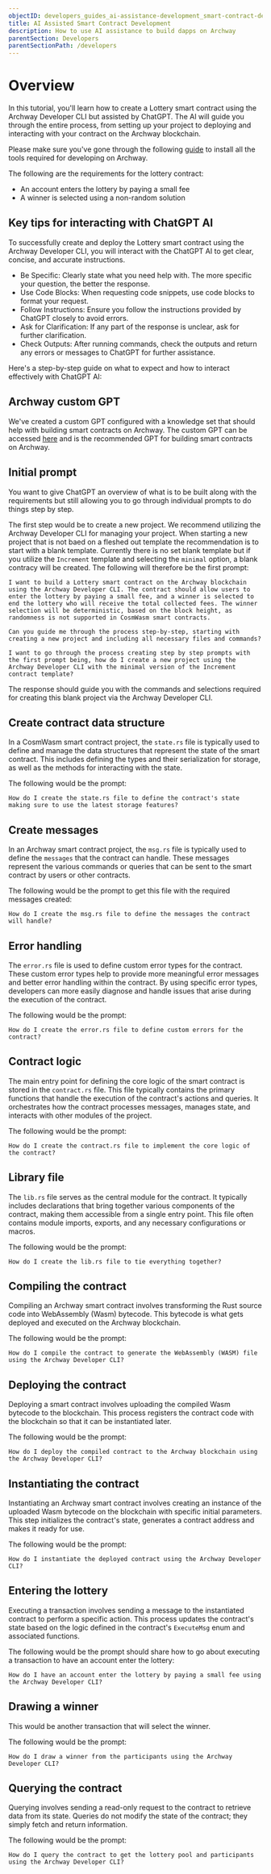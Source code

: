 ```yaml
---
objectID: developers_guides_ai-assistance-development_smart-contract-development-ai-assisted
title: AI Assisted Smart Contract Development
description: How to use AI assistance to build dapps on Archway
parentSection: Developers
parentSectionPath: /developers
---
```


# Overview

In this tutorial, you'll learn how to create a Lottery smart contract using the Archway Developer CLI but assisted by ChatGPT. The AI will guide you through the entire process, from setting up your project to deploying and interacting with your contract on the Archway blockchain.

Please make sure you've gone through the following [guide](/developers/getting-started/install) to install all the tools required for developing on Archway.

The following are the requirements for the lottery contract:

- An account enters the lottery by paying a small fee
- A winner is selected using a non-random solution

## Key tips for interacting with ChatGPT AI

To successfully create and deploy the Lottery smart contract using the Archway Developer CLI, you will interact with the ChatGPT AI to get clear, concise, and accurate instructions.

- Be Specific: Clearly state what you need help with. The more specific your question, the better the response.
- Use Code Blocks: When requesting code snippets, use code blocks to format your request.
- Follow Instructions: Ensure you follow the instructions provided by ChatGPT closely to avoid errors.
- Ask for Clarification: If any part of the response is unclear, ask for further clarification.
- Check Outputs: After running commands, check the outputs and return any errors or messages to ChatGPT for further assistance.

Here's a step-by-step guide on what to expect and how to interact effectively with ChatGPT AI:


## Archway custom GPT

We've created a custom GPT configured with a knowledge set that should help with building smart contracts on Archway. The custom GPT can be accessed [here](https://chatgpt.com/g/g-g9aIUiOOS-archway-smart-contract-engineer) and is the recommended GPT for building smart contracts on Archway.

## Initial prompt

You want to give ChatGPT an overview of what is to be built along with the requirements but still allowing you to go through individual prompts to do things step by step. 

The first step would be to create a new project. We recommend utilizing the Archway Developer CLI for managing your project. When starting a new project that is not baed on a fleshed out template the recommendation is to start with a blank template. Currently there is no set blank template but if you utilize the `Increment` template and selecting the `minimal` option, a blank contracy will be created. The following will therefore be the first prompt:

```
I want to build a Lottery smart contract on the Archway blockchain using the Archway Developer CLI. The contract should allow users to enter the lottery by paying a small fee, and a winner is selected to end the lottery who will receive the total collected fees. The winner selection will be deterministic, based on the block height, as randomness is not supported in CosmWasm smart contracts.

Can you guide me through the process step-by-step, starting with creating a new project and including all necessary files and commands?

I want to go through the process creating step by step prompts with the first prompt being, how do I create a new project using the Archway Developer CLI with the minimal version of the Increment contract template?
```

The response should guide you with the commands and selections required for creating this blank project via the Archway Developer CLI.

## Create contract data structure

In a CosmWasm smart contract project, the `state.rs` file is typically used to define and manage the data structures that represent the state of the smart contract. This includes defining the types and their serialization for storage, as well as the methods for interacting with the state.

The following would be the prompt:

```
How do I create the state.rs file to define the contract's state making sure to use the latest storage features?
```

## Create messages

In an Archway smart contract project, the `msg.rs` file is typically used to define the `messages` that the contract can handle. These messages represent the various commands or queries that can be sent to the smart contract by users or other contracts.

The following would be the prompt to get this file with the required messages created:

```
How do I create the msg.rs file to define the messages the contract will handle?
```

## Error handling

The `error.rs` file is used to define custom error types for the contract. These custom error types help to provide more meaningful error messages and better error handling within the contract. By using specific error types, developers can more easily diagnose and handle issues that arise during the execution of the contract.

The following would be the prompt:

```
How do I create the error.rs file to define custom errors for the contract?
```

## Contract logic

The main entry point for defining the core logic of the smart contract is stored in the `contract.rs` file. This file typically contains the primary functions that handle the execution of the contract's actions and queries. It orchestrates how the contract processes messages, manages state, and interacts with other modules of the project.


The following would be the prompt:

```
How do I create the contract.rs file to implement the core logic of the contract?
```

## Library file

The `lib.rs` file serves as the central module for the contract. It typically includes declarations that bring together various components of the contract, making them accessible from a single entry point. This file often contains module imports, exports, and any necessary configurations or macros.

The following would be the prompt:

```
How do I create the lib.rs file to tie everything together?
```

## Compiling the contract

Compiling an Archway smart contract involves transforming the Rust source code into WebAssembly (Wasm) bytecode. This bytecode is what gets deployed and executed on the Archway blockchain.


The following would be the prompt:

```
How do I compile the contract to generate the WebAssembly (WASM) file using the Archway Developer CLI?
```

## Deploying the contract

Deploying a smart contract involves uploading the compiled Wasm bytecode to the blockchain. This process registers the contract code with the blockchain so that it can be instantiated later.


The following would be the prompt:

```
How do I deploy the compiled contract to the Archway blockchain using the Archway Developer CLI?
```

## Instantiating the contract

Instantiating an Archway smart contract involves creating an instance of the uploaded Wasm bytecode on the blockchain with specific initial parameters. This step initializes the contract's state, generates a contract address and makes it ready for use.

The following would be the prompt:

```
How do I instantiate the deployed contract using the Archway Developer CLI?
```

## Entering the lottery

Executing a transaction involves sending a message to the instantiated contract to perform a specific action. This process updates the contract's state based on the logic defined in the contract's `ExecuteMsg` enum and associated functions.

The following would be the prompt should share how to go about executing a transaction to have an account enter the lottery:

```
How do I have an account enter the lottery by paying a small fee using the Archway Developer CLI?
```

## Drawing a winner

This would be another transaction that will select the winner.

The following would be the prompt:

```
How do I draw a winner from the participants using the Archway Developer CLI?
```

## Querying the contract

Querying involves sending a read-only request to the contract to retrieve data from its state. Queries do not modify the state of the contract; they simply fetch and return information.

The following would be the prompt:

```
How do I query the contract to get the lottery pool and participants using the Archway Developer CLI?
```